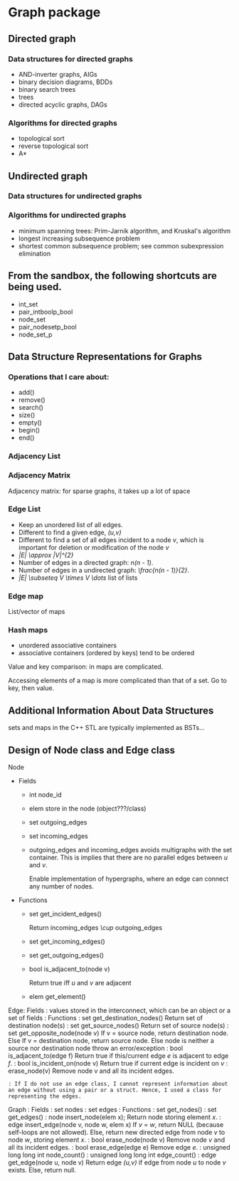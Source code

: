 # Graph package

## Directed graph

### Data structures for directed graphs
+ AND-inverter graphs, AIGs
+ binary decision diagrams, BDDs
+ binary search trees
+ trees
+ directed acyclic graphs, DAGs




### Algorithms for directed graphs
+ topological sort
+ reverse topological sort
+ A*







## Undirected graph

### Data structures for undirected graphs


### Algorithms for undirected graphs
+ minimum spanning trees: Prim-Jarnik algorithm, and Kruskal's algorithm
+ longest increasing subsequence problem
+ shortest common subsequence problem; see common subexpression elimination











## From the sandbox, the following shortcuts are being used.
+ int_set
+ pair_intboolp_bool
+ node_set
+ pair_nodesetp_bool
+ node_set_p





## Data Structure Representations for Graphs

### Operations that I care about:
+ add()
+ remove()
+ search()
+ size()
+ empty()
+ begin()
+ end()






### Adjacency List



### Adjacency Matrix

Adjacency matrix: for sparse graphs, it takes up a lot of space


### Edge List

+ Keep an unordered list of all edges.
+ Different to find a given edge, *(u,v)*
+ Different to find a set of all edges incident to a node *v*, which is important for deletion or modification of the node *v*
+ *|E| \approx |V|^{2}*
+ Number of edges in a directed graph: *n(n - 1)*.
+ Number of edges in a undirected graph: *\frac{n(n - 1)}{2}*.
+ *|E| \subseteq V \times V \dots* list of lists 


### Edge map

List/vector of maps


### Hash maps
+ unordered associative containers
+ associative containers (ordered by keys) tend to be ordered

Value and key comparison: in maps are complicated.

Accessing elements of a map is more complicated than that of a set. Go to key, then value.

## Additional Information About Data Structures

sets and maps in the C++ STL are typically implemented as BSTs...


## Design of Node class and Edge class

Node
+ Fields
	+ int node_id
	+ elem store in the node (object???/class)
	+ set<edge> outgoing_edges
	+ set<edge> incoming_edges
	+ <set> outgoing_edges and <set> incoming_edges avoids multigraphs with the set container. This is implies that there are no parallel edges between *u* and *v*.
		
		Enable implementation of hypergraphs, where an edge can connect any number of nodes.
+ Functions
	+ set<edge> get_incident_edges()
		
		Return incoming_edges *\cup* outgoing_edges
	+ set<edge> get_incoming_edges()
	+ set<edge> get_outgoing_edges()
	+ bool is_adjacent_to(node v)
	
		Return true iff *u* and *v* are adjacent
	+ elem get_element()




Edge: Fields	: values stored in the interconnect, which can be an object or a set of fields
	: Functions	: set<node> get_destination_nodes()
					Return set of destination node(s)
				: set<node> get_source_nodes()
					Return set of source node(s)
				: set<node> get_opposite_node(node v)
					If v = source node,
						return destination node.
					Else If v = destination node,
						return source node.
					Else
						node is neither a source nor destination node
						throw an error/exception
				: bool is_adjacent_to(edge f)
					Return true if this/current edge *e* is adjacent to edge *f*.
				: bool is_incident_on(node v)
					Return true if current edge is incident on *v*
				: erase_node(v)
					Remove node v and all its incident edges.

	: If I do not use an edge class, I cannot represent information about an edge without using a pair or a struct. Hence, I used a class for representing the edges.






Graph	: Fields	: set<node> nodes
					: set<edge> edges
		: Functions	: set<node> get_nodes()
					: set<edge> get_edges()
					: node insert_node(elem x);
						Return node storing element *x*.
					: edge insert_edge(node v, node w, elem x)
						If *v = w*, return NULL (because self-loops are not allowed).
						Else, return new directed edge from node *v* to node *w*, storing element *x*.
					: bool erase_node(node v)
						Remove node *v* and all its incident edges.
					: bool erase_edge(edge e)
						Remove edge *e*.
					: unsigned long long int node_count()
					: unsigned long long int edge_count()
					: edge get_edge(node u, node v)
						Return edge *(u,v)* if edge from node *u* to node *v* exists. Else, return null.























